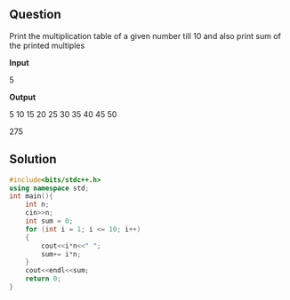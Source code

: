 ## Question

Print the multiplication table of a given number till 10 and also print sum of the printed multiples

**Input**

5

**Output**

5 10 15 20 25 30 35 40 45 50 

275

## Solution
```c++
#include<bits/stdc++.h>
using namespace std;
int main(){
    int n;
    cin>>n;
    int sum = 0;
    for (int i = 1; i <= 10; i++)
    {
        cout<<i*n<<" ";
        sum+= i*n;
    }
    cout<<endl<<sum;
    return 0;
}
```